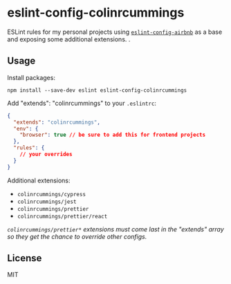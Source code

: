 # eslint-config-colinrcummings

ESLint rules for my personal projects using [`eslint-config-airbnb`](https://github.com/airbnb/javascript/tree/master/packages/eslint-config-airbnb) as a base and exposing some additional extensions.
.

## Usage

Install packages:

```
npm install --save-dev eslint eslint-config-colinrcummings
```

Add "extends": "colinrcummings" to your `.eslintrc`:

```json
{
  "extends": "colinrcummings",
  "env": {
    "browser": true // be sure to add this for frontend projects
  },
  "rules": {
    // your overrides
  }
}
```

Additional extensions:

- `colinrcummings/cypress`
- `colinrcummings/jest`
- `colinrcummings/prettier`
- `colinrcummings/prettier/react`

_`colinrcummings/prettier*` extensions must come last in the "extends" array so they get the chance to override other configs._

## License

MIT
